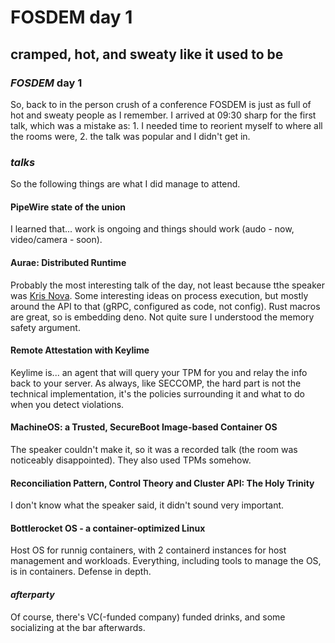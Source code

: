 # FOSDEM day 1

## cramped, hot, and sweaty like it used to be

### _FOSDEM_ day 1

So, back to in the person crush of a conference
FOSDEM is just as full of hot and sweaty people as I remember.
I arrived at 09:30 sharp for the first talk,
which was a mistake as: 1.
I needed time to reorient myself to where all the rooms were, 2.
the talk was popular and I didn't get in.

### _talks_

So the following things are what I did manage to attend.

#### PipeWire state of the union

I learned that... work is ongoing and things should work
(audo - now, video/camera - soon).

#### Aurae: Distributed Runtime

Probably the most interesting talk of the day,
not least because tthe speaker was [Kris Nova](https://nivenly.com/).
Some interesting ideas on process execution,
but mostly around the API to that (gRPC, configured as code, not config).
Rust macros are great, so is embedding deno.
Not quite sure I understood the memory safety argument.

#### Remote Attestation with Keylime

Keylime is...
an agent that will query your TPM for you and relay the info back to your server.
As always, like SECCOMP, the hard part is not the technical implementation,
it's the policies surrounding it and what to do when you detect violations.

#### MachineOS: a Trusted, SecureBoot Image-based Container OS

The speaker couldn't make it, so it was a recorded talk (the room was noticeably disappointed).
They also used TPMs somehow.

#### Reconciliation Pattern, Control Theory and Cluster API: The Holy Trinity

I don't know what the speaker said, it didn't sound very important.

#### Bottlerocket OS - a container-optimized Linux

Host OS for runnig containers,
with 2 containerd instances for host management and workloads.
Everything, including tools to manage the OS, is in containers.
Defense in depth.

#### _afterparty_

Of course, there's VC(-funded company) funded drinks,
and some socializing at the bar afterwards.
